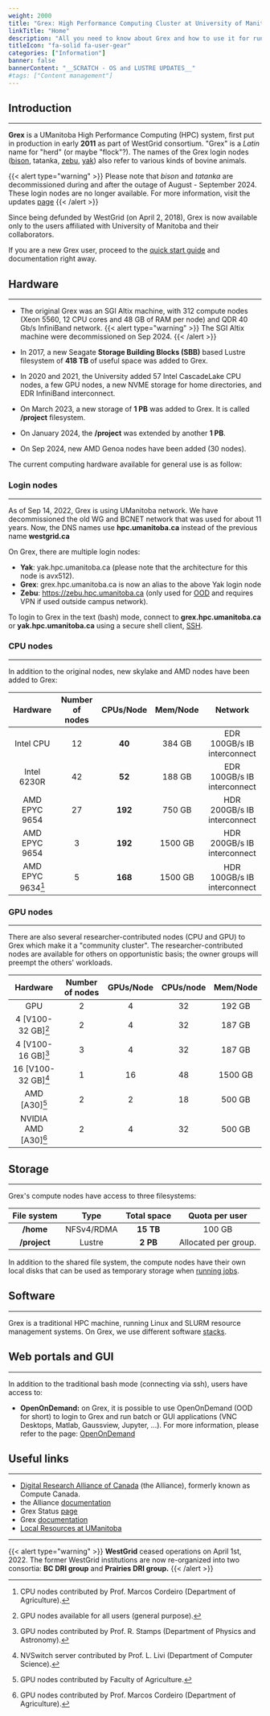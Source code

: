 ```yaml
---
weight: 2000
title: "Grex: High Performance Computing Cluster at University of Manitoba"
linkTitle: "Home"
description: "All you need to know about Grex and how to use it for running jobs"
titleIcon: "fa-solid fa-user-gear"
categories: ["Information"]
banner: false
bannerContent: "__SCRATCH - OS and LUSTRE UPDATES__"
#tags: ["Content management"]
---
```


## Introduction
---

__Grex__ is a UManitoba High Performance Computing (HPC) system, first put in production in early __2011__ as part of WestGrid consortium. "Grex" is a _Latin_ name for "herd" (or maybe "flock"?). The names of the Grex login nodes ([bison](https://en.wikipedia.org/wiki/Bison "Bison"), tatanka, [zebu](https://en.wikipedia.org/wiki/Zebu "Zebu"), [yak](https://en.wikipedia.org/wiki/Yak "Yak")) also refer to various kinds of bovine animals.

{{< alert type="warning" >}}
Please note that _bison_ and _tatanka_ are decommissioned during and after the outage of August - September 2024. These login nodes are no longer available.
For more information, visit the updates [page](updates)
{{< /alert >}}

Since being defunded by WestGrid (on April 2, 2018), Grex is now available only to the users affiliated with University of Manitoba and their collaborators. 

<!--
The old WestGrid documentation, hosted on the WestGrid website became irrelevant after the Grex upgrade, so please visit Grex's current [documentation.](/) 
-->

<!--
Thus, if you are an experienced user in the previous "version" of Grex, you might benefit from reading this document: description of Grex [changes.](changes/linux-slurm-update)
-->

If you are a new Grex user, proceed to the [quick start guide](start-guide) and documentation right away.

## Hardware 
---

* The original Grex was an SGI Altix machine, with 312 compute nodes (Xeon 5560, 12 CPU cores and 48 GB of RAM per node) and QDR 40 Gb/s InfiniBand network. 
{{< alert type="warning" >}}
The SGI Altix machine were decommissioned on Sep 2024.
{{< /alert >}}

* In 2017, a new Seagate **Storage Building Blocks (SBB)** based Lustre filesystem of **418 TB** of useful space was added to Grex.
* In 2020 and 2021, the University added 57 Intel CascadeLake CPU nodes, a few GPU nodes, a new NVME storage for home directories, and EDR InfiniBand interconnect. 
* On March 2023, a new storage of **1 PB** was added to Grex. It is called **/project** filesystem.
* On January 2024, the **/project** was extended by another **1 PB**.
* On Sep 2024, new AMD Genoa nodes have been added (30 nodes).

The current computing hardware available for general use is as follow:

### Login nodes
---

As of Sep 14, 2022, Grex is using UManitoba network. We have decommissioned the old WG and BCNET network that was used for about 11 years. Now, the DNS names use **hpc.umanitoba.ca** instead of the previous name **westgrid.ca**

On Grex, there are multiple login nodes:

<!--
* __Bison__: bison.hpc.umanitoba.ca
* __Tatanka__: tatanka.hpc.umanitoba.ca
* __Grex__: grex.hpc.umanitoba.ca
-->
* __Yak__: yak.hpc.umanitoba.ca (please note that the architecture for this node is avx512).
* __Grex__: grex.hpc.umanitoba.ca is now an alias to the above Yak login node
* __Zebu__: https://zebu.hpc.umanitoba.ca (only used for [OOD](/ood) and requires VPN if used outside campus network).

To login to Grex in the text (bash) mode, connect to __grex.hpc.umanitoba.ca__ or __yak.hpc.umanitoba.ca__ using a secure shell client, [SSH](connecting/#ssh). 

<!--
The DNS name __grex.hpc.umanitoba.ca__ serves as an alias for two login nodes: __bison.hpc.umanitoba.ca__ and __tatanka.hpc.umanitoba.ca__ . 
-->

### CPU nodes
---

In addition to the original nodes, new skylake and AMD nodes have been added to Grex:

| Hardware            | Number of nodes | CPUs/Node | Mem/Node | Network |
| :-------:           | :-------------: | :-------: | :------: | :-----: |
| Intel CPU           | 12              | **40**    | 384 GB   | EDR 100GB/s IB interconnect |
| Intel 6230R         | 42              | **52**    | 188 GB   | EDR 100GB/s IB interconnect |
| AMD EPYC 9654       | 27              | **192**   | 750 GB   | HDR 200GB/s IB interconnect |
| AMD EPYC 9654       |  3              | **192**   | 1500 GB  | HDR 200GB/s IB interconnect |
| AMD EPYC 9634[^2]   |  5              | **168**   | 1500 GB  | HDR 100GB/s IB interconnect |

<!--
| Intel Xeon 5560[^1] | 312             | **12**    |  48 GB   | QDR 40GB/s IB interconnect  |
[^1]: Original Grex nodes: **slated for decommission in the near furure**
-->

[^2]: CPU nodes contributed by Prof. Marcos Cordeiro (Department of Agriculture).

### GPU nodes
---

There are also several researcher-contributed nodes (CPU and GPU) to Grex which make it a "community cluster". The researcher-contributed nodes are available for others on opportunistic basis; the owner groups will preempt the others' workloads.

| Hardware             | Number of nodes | GPUs/Node | CPUs/node |Mem/Node |
| :-------:            | :-------------: | :-------: | :-------: |:------: |
| GPU                  | 2               | 4         | 32        | 192 GB  |
| 4 [V100-32 GB][^3]   | 2               | 4         | 32        | 187 GB  |
| 4 [V100-16 GB][^4]   | 3               | 4         | 32        | 187 GB  |
| 16 [V100-32 GB][^5]  | 1               | 16        | 48        | 1500 GB |
| AMD [A30][^6]        | 2               | 2         | 18        | 500 GB  |
| NVIDIA AMD [A30][^7] | 2               | 4         | 32        | 500 GB  |

[^3]: GPU nodes available for all users (general purpose).
[^4]: GPU nodes contributed by Prof. R. Stamps (Department of Physics and Astronomy).
[^5]: NVSwitch server contributed by Prof. L. Livi (Department of Computer Science).
[^6]: GPU nodes contributed by Faculty of Agriculture.
[^7]: GPU nodes contributed by Prof. Marcos Cordeiro (Department of Agriculture).

## Storage
---

Grex's compute nodes have access to three filesystems:

<!--
- __/home__ filesystem, NFSv4/RDMA, **15 TB** total usable, 100 GB / user quota.
- __/global/scratch__ filesystem, Lustre, **418 TB** total usable, 4 TB / user quota.
-->

| File system         | Type        | Total space  | Quota per user   |
| :-----------:       | :----:      | :----------: | :--------------: |
| __/home__           | NFSv4/RDMA  | **15 TB**    | 100 GB           |
| __/project__        | Lustre      | **2 PB**     | Allocated per group. |

<!--
| __/global/scratch__ | Lustre      | **418 TB**   | 4 TB             |
-->

In addition to the shared file system, the compute nodes have their own local disks that can be used as temporary storage when [running jobs](running-jobs).

<!--
There is a **10 GB/s** Ethernet connection between Grex and [CANARIE](https://www.canarie.ca/network/) network.
-->

## Software
---

Grex is a traditional HPC machine, running Linux and SLURM resource management systems. On Grex, we use different software [stacks](software).

## Web portals and GUI
---

In addition to the traditional bash mode (connecting via ssh), users have access to:

* __OpenOnDemand:__ on Grex, it is possible to use OpenOnDemand (OOD for short) to login to Grex and run batch or GUI applications (VNC Desktops, Matlab, Gaussview, Jupyter, ...). For more information, please refer to the page: [OpenOnDemand](/ood)

<!--
* __X2Go:__ for more information, visit the page, connect to Grex via [X2Go](connecting/#x2go)
-->

## Useful links
---

* [Digital Research Alliance of Canada](https://alliancecan.ca/) (the Alliance), formerly known as Compute Canada.
* the Alliance [documentation](https://docs.alliancecan.ca/wiki/Main_Page)
* Grex Status [page](https://grex-status.netlify.app)
* Grex [documentation](/)
* [Local Resources at UManitoba](localit)

---

{{< alert type="warning" >}}
__WestGrid__ ceased operations on April 1st, 2022. The former WestGrid institutions are now re-organized into two consortia: __BC DRI group__ and __Prairies DRI group.__
{{< /alert >}}

<!-- {{< treeview display="tree" />}} -->

<!-- Changes and update:
* Last revision: Sep 10, 2024.
-->

